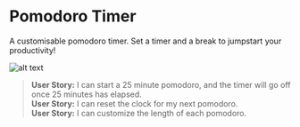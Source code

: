 # Pomodoro Timer

A customisable pomodoro timer. Set a timer and a break to jumpstart your productivity!

![alt text](https://caleb-ellis.github.io/images/pomodoro.png)

>**User Story:** I can start a 25 minute pomodoro, and the timer will go off once 25 minutes has elapsed.<br>
>**User Story:** I can reset the clock for my next pomodoro.<br>
>**User Story:** I can customize the length of each pomodoro.<br>
